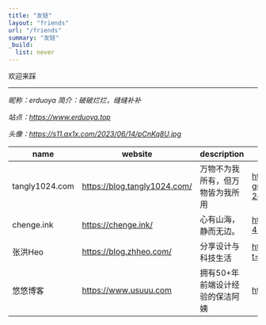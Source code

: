 ```yaml
---
title: "友链"
layout: "friends"
url: "/friends"
summary: "友链"
_build:
  list: never
---
```

欢迎来踩

---

*昵称：erduoya 简介：破破烂烂，缝缝补补*

*站点：https://www.erduoya.top*

*头像：https://s11.ax1x.com/2023/06/14/pCnKq8U.jpg*


| name           | website                      | description                      | avatar                                                                                                      |
| -------------- | ---------------------------- | -------------------------------- | ----------------------------------------------------------------------------------------------------------- |
| tangly1024.com | https://blog.tangly1024.com/ | 万物不为我所有，但万物皆为我所用 | https://blogpic-1255715568.cos.ap-guangzhou.myqcloud.com/tianly.webp?t=4f8e3d57-2e46-4cf8-8cd2-68c5f9cafb19 |
| chenge.ink     | https://chenge.ink/          | 心有山海，静而无边。             | https://chenge.ink/images/avatar.jpg?t=ae9230ba-1d69-453e-b3e3-75ce7d248061                                 |
| 张洪Heo        | https://blog.zhheo.com/      | 分享设计与科技生活               | https://bu.dusays.com/2022/12/28/63ac2812183aa.png?t=05ca92f7-ff08-4558-a1bb-b0396f75df43                   |
| 悠悠博客       | https://www.usuuu.com        | 拥有50+年前端设计经验的保洁阿姨  | https://www.usuuu.com/                                                                                      |
